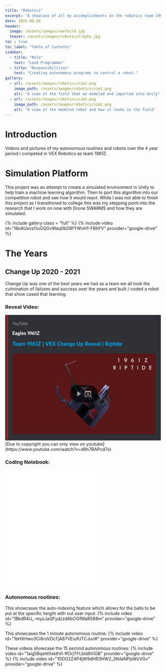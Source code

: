 ```yaml
---
title: "Robotics"
excerpt: "A showcase of all my accomplishments on the robotics team 1961Z as the lead programmer."
date: 2021-06-20
header:
  image: /assets/images/vexfeild.jpg
  teaser: /assets/images/roboticstrophy.jpg
toc : true
toc_label: "Table of Contents"
sidebar:
  - title: "Role"
    text: "Lead Programmer"
  - title: "Responsibilities"
    text: "Creating autonomous programs to control a robot."
gallery:
  - url: /assets/images/robotics/sim1.png
    image_path: /assets/images/robotics/sim1.png
    alt: "A view of the field that we modeled and imported into Unity"
  - url: /assets/images/robotics/sim2.png
    image_path: /assets/images/robotics/sim2.png
    alt: "A view of the modeled robot and how it looks in the field"
---
```


# Introduction
Videos and pictures of my autonomous routines and robots over the 4 year period I competed in VEX Robotics as team 1961Z.

# Simulation Platform
This project was an attempt to create a simulated environment in Unity to help train a machine learning algorithm. Then to port this algorithm into our competition robot and see how it would react. While I was not able to finish this project as I transitioned to college this was my stepping point into the research that I work on now with Drone SWARMS and how they are simulated.

{% include gallery class = "full" %} 
{% include video id="18oAUsvzOuGQGvWaq0bD8fYWvH1-FBhYV" provider="google-drive" %}

# The Years

## Change Up 2020 - 2021
Change Up was one of the best years we had as a team we all took the culmination of failures and success over the years and built / coded a robot that show cased that learning.

### Reveal Video: 
<img src="/assets/images/robotics/youtubevid.PNG" alt="">
[Due to copyright you can only view on youtube](https://www.youtube.com/watch?v=d9h7BAPcd7o)

### Coding Notebook:
<embed src="/assets/downloads/CodingNotebook.pdf" type="application/pdf" height="375"/>

### Autonomous routines:

This showcases the auto-indexing feature which allows for the balls to be put at the specific height with out user input:
{% include video id="1BkdR4U_-myzJaQFydzzdAbOGfMaR588m" provider="google-drive" %}

This showcases the 1 minute autonomous routine:
{% include video id="1bHXHwo3Ci8roVDcTjA87VEiuPJTCJunR" provider="google-drive" %}

These videos showcase the 15 second autonomous routines:
{% include video id="1aig5Bqxht0xk6Vl-ffOrjTFLbld8ViGB" provider="google-drive" %}
{% include video id="1DDO2Z4P4jW9dHR3HW2_3KdaNPjsWzVGv" provider="google-drive" %}





